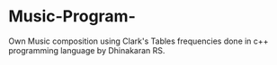 # Music-Program-
Own Music composition using Clark's Tables frequencies done in c++ programming language by Dhinakaran RS. 
